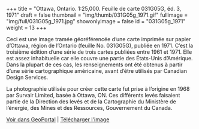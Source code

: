 +++
title = "Ottawa, Ontario. 1:25,000. Feuille de carte 031G05G, éd. 3, 1971"
draft = false
thumbnail = "img/thumb/031G05g_1971.gif"
fullimage = "img/full/031G05g_1971.jpg"
showonlyimage = false
id = "031G05g_1971"
weight = 13
+++

Ceci est une image tramée géoréférencée d’une carte imprimée sur papier d’Ottawa, région de l’Ontario (feuille No. 031G05G), publiée en 1971. C’est la troisième édition d’une série de trois cartes publiées entre 1961 et 1971. Elle est assez inhabituelle car elle couvre une partie des États-Unis d’Amérique. Dans la plupart de ces cas, les renseignements ont été obtenus à partir d’une série cartographique américaine, avant d’être utilisés par Canadian Design Services.

<!--more-->

La photographie utilisée pour créer cette carte fut prise à l’origine en 1968 par Survair Limited, basée à Ottawa, ON. Ces différents levés faisaient partie de la Direction des levés et de la Cartographie du Ministère de l’énergie, des Mines et des Ressources, Gouvernement du Canada.

[Voir dans GeoPortal](http://geo.scholarsportal.info/#r/details/_uri@=HTDP25K031G05g_1971TIFF&_add:true) | [Télécharger l'image](https://ocul.on.ca/topomaps/map-images/HTDP25K031G05g_1971TIFF.jpg)
